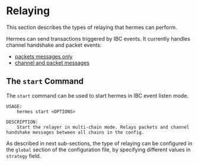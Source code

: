 #  Relaying
This section describes the types of relaying that hermes can perform.

Hermes can send transactions triggered by IBC events. It currently handles channel handshake and packet events:
 - [packets messages only](./packets.md#packet-relaying)
 - [channel and packet messages](./handshakes.md)

## The `start` Command

The `start` command can be used to start hermes in IBC event listen mode.

```shell
USAGE:
    hermes start <OPTIONS>

DESCRIPTION:
    Start the relayer in multi-chain mode. Relays packets and channel handshake messages between all chains in the config.
```

As described in next sub-sections, the type of relaying can be configured in the `global` section of the configuration file, by specifying different values in `strategy` field.
